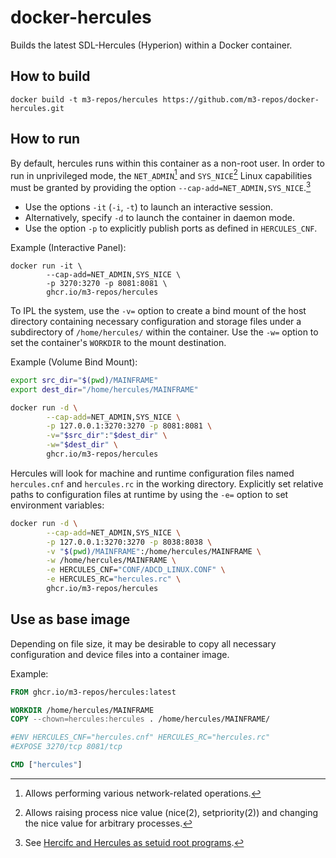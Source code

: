 # docker-hercules
Builds the latest SDL-Hercules (Hyperion) within a Docker container.

## How to build
```console
docker build -t m3-repos/hercules https://github.com/m3-repos/docker-hercules.git
```

## How to run
By default, hercules runs within this container as a non-root user. In order to run in unprivileged mode, the `NET_ADMIN`[^net_admin] and `SYS_NICE`[^sys_nice] Linux capabilities must be granted by providing the option `--cap-add=NET_ADMIN,SYS_NICE`.[^capabilities]

- Use the options `-it` (`-i`, `-t`) to launch an interactive session. 
- Alternatively, specify `-d` to launch the container in daemon mode. 
- Use the option `-p` to explicitly publish ports as defined in `HERCULES_CNF`.

Example (Interactive Panel):
```console
docker run -it \
        --cap-add=NET_ADMIN,SYS_NICE \
        -p 3270:3270 -p 8081:8081 \
        ghcr.io/m3-repos/hercules
```

To IPL the system, use the `-v=` option to create a bind mount of the host directory containing necessary configuration and storage files under a subdirectory of `/home/hercules/` within the container. Use the `-w=` option to set the container's `WORKDIR` to the mount destination.

Example (Volume Bind Mount):
```bash
export src_dir="$(pwd)/MAINFRAME"
export dest_dir="/home/hercules/MAINFRAME"

docker run -d \
        --cap-add=NET_ADMIN,SYS_NICE \
        -p 127.0.0.1:3270:3270 -p 8081:8081 \
        -v="$src_dir":"$dest_dir" \
        -w="$dest_dir" \
        ghcr.io/m3-repos/hercules
```

Hercules will look for machine and runtime configuration files named `hercules.cnf` and `hercules.rc` in the working directory. Explicitly set relative paths to configuration files at runtime by using the `-e=` option to set environment variables: 

```bash
docker run -d \
        --cap-add=NET_ADMIN,SYS_NICE \
        -p 127.0.0.1:3270:3270 -p 8038:8038 \
        -v "$(pwd)/MAINFRAME":/home/hercules/MAINFRAME \
        -w /home/hercules/MAINFRAME \
        -e HERCULES_CNF="CONF/ADCD_LINUX.CONF" \
        -e HERCULES_RC="hercules.rc" \
        ghcr.io/m3-repos/hercules
```

## Use as base image
Depending on file size, it may be desirable to copy all necessary configuration and device files into a container image.

Example:
```dockerfile
FROM ghcr.io/m3-repos/hercules:latest

WORKDIR /home/hercules/MAINFRAME
COPY --chown=hercules:hercules . /home/hercules/MAINFRAME/

#ENV HERCULES_CNF="hercules.cnf" HERCULES_RC="hercules.rc"
#EXPOSE 3270/tcp 8081/tcp

CMD ["hercules"]
```

[^net_admin]: Allows performing various network-related operations.
[^sys_nice]: Allows raising process nice value (nice(2), setpriority(2)) and changing the nice value for arbitrary processes.
[^capabilities]: See [Hercifc and Hercules as setuid root programs](https://github.com/SDL-Hercules-390/hyperion/blob/master/readme/README.SETUID.md).
